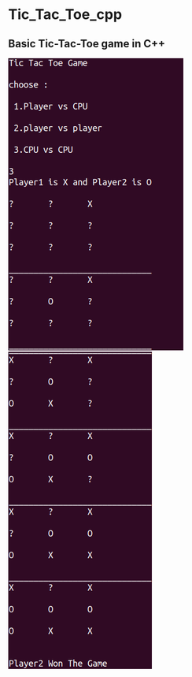 # Tic_Tac_Toe_cpp

## **Basic Tic-Tac-Toe game in C++**

![Alt text](/ss1.png?raw=true "Optional Title")
![Alt text](/ss2.png?raw=true "Optional Title")
